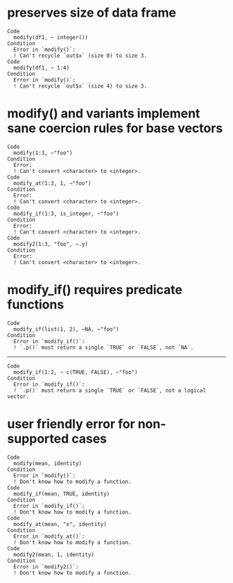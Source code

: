 # preserves size of data frame

    Code
      modify(df1, ~ integer())
    Condition
      Error in `modify()`:
      ! Can't recycle `out$x` (size 0) to size 3.
    Code
      modify(df1, ~ 1:4)
    Condition
      Error in `modify()`:
      ! Can't recycle `out$x` (size 4) to size 3.

# modify() and variants implement sane coercion rules for base vectors

    Code
      modify(1:3, ~"foo")
    Condition
      Error:
      ! Can't convert <character> to <integer>.
    Code
      modify_at(1:3, 1, ~"foo")
    Condition
      Error:
      ! Can't convert <character> to <integer>.
    Code
      modify_if(1:3, is_integer, ~"foo")
    Condition
      Error:
      ! Can't convert <character> to <integer>.
    Code
      modify2(1:3, "foo", ~.y)
    Condition
      Error:
      ! Can't convert <character> to <integer>.

# modify_if() requires predicate functions

    Code
      modify_if(list(1, 2), ~NA, ~"foo")
    Condition
      Error in `modify_if()`:
      ! `.p()` must return a single `TRUE` or `FALSE`, not `NA`.

---

    Code
      modify_if(1:2, ~ c(TRUE, FALSE), ~"foo")
    Condition
      Error in `modify_if()`:
      ! `.p()` must return a single `TRUE` or `FALSE`, not a logical vector.

# user friendly error for non-supported cases

    Code
      modify(mean, identity)
    Condition
      Error in `modify()`:
      ! Don't know how to modify a function.
    Code
      modify_if(mean, TRUE, identity)
    Condition
      Error in `modify_if()`:
      ! Don't know how to modify a function.
    Code
      modify_at(mean, "x", identity)
    Condition
      Error in `modify_at()`:
      ! Don't know how to modify a function.
    Code
      modify2(mean, 1, identity)
    Condition
      Error in `modify2()`:
      ! Don't know how to modify a function.

